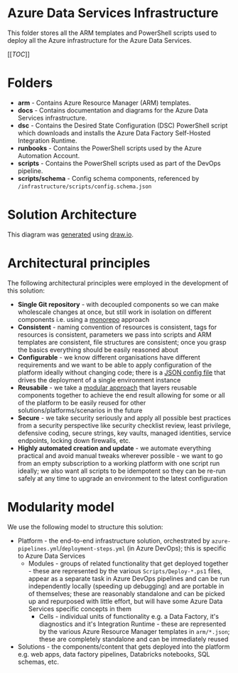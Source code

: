 # Azure Data Services Infrastructure

This folder stores all the ARM templates and PowerShell scripts used to deploy all the Azure infrastructure for the Azure Data Services.

[[_TOC_]]

# Folders

- **arm** - Contains Azure Resource Manager (ARM) templates.
- **docs** - Contains documentation and diagrams for the Azure Data Services infrastructure.
- **dsc** - Contains the Desired State Configuration (DSC) PowerShell script which downloads and installs the Azure Data Factory Self-Hosted Integration Runtime.
- **runbooks** - Contains the PowerShell scripts used by the Azure Automation Account.
- **scripts** - Contains the PowerShell scripts used as part of the DevOps pipeline.
- **scripts/schema** - Config schema components, referenced by `/infrastructure/scripts/config.schema.json`

# Solution Architecture

This diagram was [generated](docs/SolutionArchitecture.drawio) using [draw.io](https://www.diagrams.net/).

# Architectural principles

The following architectural principles were employed in the development of this solution:

- **Single Git repository** - with decoupled components so we can make wholescale changes at once, but still work in isolation on different components i.e. using a [monorepo](https://www.atlassian.com/git/tutorials/monorepos) approach
- **Consistent** - naming convention of resources is consistent, tags for resources is consistent, parameters we pass into scripts and ARM templates are consistent, file structures are consistent; once you grasp the basics everything should be easily reasoned about
- **Configurable** - we know different organisations have different requirements and we want to be able to apply configuration of the platform ideally without changing code; there is a [JSON config file](docs/configuration.md) that drives the deployment of a single environment instance
- **Reusabile** - we take a [modular approach](#modularity-model) that layers reusable components together to achieve the end result allowing for some or all of the platform to be easily reused for other solutions/platforms/scenarios in the future
- **Secure** - we take security seriously and apply all possible best practices from a security perspective like security checklist review, least privilege, defensive coding, secure strings, key vaults, managed identities, service endpoints, locking down firewalls, etc.
- **Highly automated creation and update** - we automate everything practical and avoid manual tweaks wherever possible - we want to go from an empty subscription to a working platform with one script run ideally; we also want all scripts to be idempotent so they can be re-run safely at any time to upgrade an environment to the latest configuration

# Modularity model

We use the following model to structure this solution:

- Platform - the end-to-end infrastructure solution, orchestrated by `azure-pipelines.yml`/`deployment-steps.yml` (in Azure DevOps); this is specific to Azure Data Services
  - Modules - groups of related functionality that get deployed together - these are represented by the various `Scripts/Deploy-*.ps1` files, appear as a separate task in Azure DevOps pipelines and can be run independently locally (speeding up debugging) and are portable in of themselves; these are reasonably standalone and can be picked up and repurposed with little effort, but will have some Azure Data Services specific concepts in them
    - Cells - individual units of functionality e.g. a Data Factory, it's diagnostics and it's Integration Runtime - these are represented by the various Azure Resource Manager templates in `arm/*.json`; these are completely standalone and can be immediately reused
- Solutions - the components/content that gets deployed into the platform e.g. web apps, data factory pipelines, Databricks notebooks, SQL schemas, etc.
